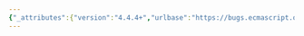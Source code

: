 ```yaml
---
{"_attributes":{"version":"4.4.4+","urlbase":"https://bugs.ecmascript.org/","maintainer":"dherman@mozilla.com"},"bug":{"bug_id":1818,"creation_ts":"2013-08-26 20:46:00 -0700","short_desc":"conjoined steps","delta_ts":"2013-09-27 14:47:21 -0700","product":"Draft for 6th Edition","component":"editorial issue","version":"Rev 17: August 23, 2013 Draft","rep_platform":"All","op_sys":"All","bug_status":"RESOLVED","resolution":"FIXED","priority":"Normal","bug_severity":"normal","everconfirmed":true,"reporter":{"uid":"jmdyck","name":"Michael Dyck"},"assigned_to":{"uid":"allen","name":"Allen Wirfs-Brock"},"long_desc":[{"commentid":5226,"comment_count":0,"who":{"uid":"jmdyck","name":"Michael Dyck"},"bug_when":"2013-08-26 20:46:05 -0700","thetext":"There are (at least) 7 places in the spec where 2 adjacent steps are run together:\n\n8.5.4 [[PreventExtensions]] / step 6.\n\n11.2.3 Function Calls / EvaluateMethodCall / step 5\n\n13.5.1.1 Static Semantics / PrototypeMethodDefinitions / group 2 / step 10\n\n15.2.4.2 Object.prototype.toString() / step 2\n\n15.4.2.4 Array.from (...) / step 12\n\n15.4.5.2.2 ArrayIterator.prototype.next() / step 12\n\nB.2.2.1.2 set Object.prototype.__proto__ / step 2\n\nIn all but one of these cases, I believe the two steps, once separated, should be sequential steps at the same level as the existing step.\n\nHowever, in 15.4.5.2.2, I believe the first step should actually be 11.b, i.e. one level deeper, within the previous step.\n\n\nAlso, 15.13.6.3.7 / step 27.c *looks* like two steps run together:\n    Set srcByteIndex to srcByteIndex + srcElementSize.Return\nbut I think the \"Return\" should just be deleted.\n\n\n(Some overlap with Bug 1811.)"},{"commentid":5369,"comment_count":1,"who":{"uid":"allen","name":"Allen Wirfs-Brock"},"bug_when":"2013-09-10 13:54:26 -0700","thetext":"fixed in rev19 editor's draft\n\n9.3.4\n12.2.3\n14.5.1.1\n19.1.4.6\n22.1.2.1\n22.1.5.2.2\n\n22.2.3.24"},{"commentid":5535,"comment_count":2,"who":{"uid":"allen","name":"Allen Wirfs-Brock"},"bug_when":"2013-09-27 14:47:21 -0700","thetext":"fixed in rev19"}]}}
---
```

